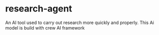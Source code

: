 # research-agent
An AI tool used to carry out research more quickly and properly. This Ai model is build with crew AI framework
